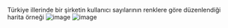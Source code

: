 Türkiye illerinde bir şirketin kullanıcı sayılarının renklere göre düzenlendiği harita örneği 
![image](https://user-images.githubusercontent.com/44709692/122643839-bcb0f280-d11a-11eb-93bd-f7efe55134d1.png)
![image](https://user-images.githubusercontent.com/44709692/122643854-d0f4ef80-d11a-11eb-880f-3cc4eb25cc44.png)
